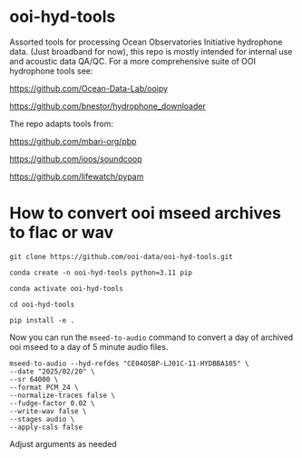 # ooi-hyd-tools 

Assorted tools for processing Ocean Observatories Initiative hydrophone data. (Just broadband for now), this repo is mostly intended for internal use and acoustic data QA/QC. 
For a more comprehensive suite of OOI hydrophone tools see:

https://github.com/Ocean-Data-Lab/ooipy

https://github.com/bnestor/hydrophone_downloader

The repo adapts tools from: 

https://github.com/mbari-org/pbp

https://github.com/ioos/soundcoop

https://github.com/lifewatch/pypam

# How to convert ooi mseed archives to flac or wav
`git clone https://github.com/ooi-data/ooi-hyd-tools.git`

`conda create -n ooi-hyd-tools python=3.11 pip`

`conda activate ooi-hyd-tools`

`cd ooi-hyd-tools`

`pip install -e .`

Now you can run the `mseed-to-audio` command to convert a day of archived ooi mseed to a day of 5 minute audio files.

```
mseed-to-audio --hyd-refdes "CE04OSBP-LJ01C-11-HYDBBA105" \
--date "2025/02/20" \
--sr 64000 \
--format PCM_24 \
--normalize-traces false \
--fudge-factor 0.02 \
--write-wav false \
--stages audio \
--apply-cals false
```
Adjust arguments as needed
